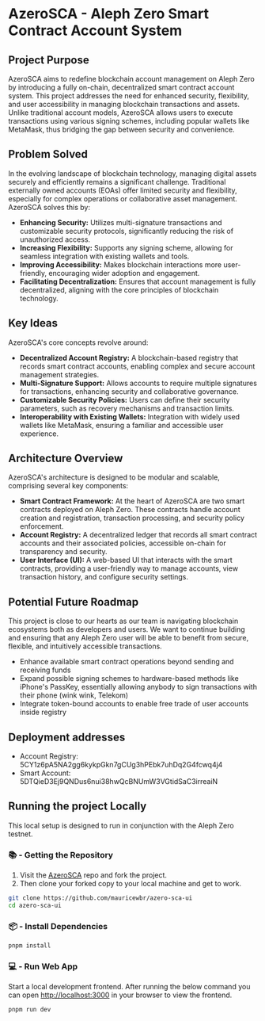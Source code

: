 # AzeroSCA - Aleph Zero Smart Contract Account System

## Project Purpose

AzeroSCA aims to redefine blockchain account management on Aleph Zero by introducing a fully on-chain, decentralized smart contract account system. This project addresses the need for enhanced security, flexibility, and user accessibility in managing blockchain transactions and assets. Unlike traditional account models, AzeroSCA allows users to execute transactions using various signing schemes, including popular wallets like MetaMask, thus bridging the gap between security and convenience.

## Problem Solved

In the evolving landscape of blockchain technology, managing digital assets securely and efficiently remains a significant challenge. Traditional externally owned accounts (EOAs) offer limited security and flexibility, especially for complex operations or collaborative asset management. AzeroSCA solves this by:

- **Enhancing Security:** Utilizes multi-signature transactions and customizable security protocols, significantly reducing the risk of unauthorized access.
- **Increasing Flexibility:** Supports any signing scheme, allowing for seamless integration with existing wallets and tools.
- **Improving Accessibility:** Makes blockchain interactions more user-friendly, encouraging wider adoption and engagement.
- **Facilitating Decentralization:** Ensures that account management is fully decentralized, aligning with the core principles of blockchain technology.

## Key Ideas

AzeroSCA's core concepts revolve around:

- **Decentralized Account Registry:** A blockchain-based registry that records smart contract accounts, enabling complex and secure account management strategies.
- **Multi-Signature Support:** Allows accounts to require multiple signatures for transactions, enhancing security and collaborative governance.
- **Customizable Security Policies:** Users can define their security parameters, such as recovery mechanisms and transaction limits.
- **Interoperability with Existing Wallets:** Integration with widely used wallets like MetaMask, ensuring a familiar and accessible user experience.

## Architecture Overview

AzeroSCA's architecture is designed to be modular and scalable, comprising several key components:

- **Smart Contract Framework:** At the heart of AzeroSCA are two smart contracts deployed on Aleph Zero. These contracts handle account creation and registration, transaction processing, and security policy enforcement.
- **Account Registry:** A decentralized ledger that records all smart contract accounts and their associated policies, accessible on-chain for transparency and security.
- **User Interface (UI):** A web-based UI that interacts with the smart contracts, providing a user-friendly way to manage accounts, view transaction history, and configure security settings.

## Potential Future Roadmap

This project is close to our hearts as our team is navigating blockchain ecosystems both as developers and users. We want to continue building and ensuring that any Aleph Zero user will be able to benefit from secure, flexible, and intuitively accessible transactions.

- Enhance available smart contract operations beyond sending and receiving funds
- Expand possible signing schemes to hardware-based methods like iPhone's PassKey, essentially allowing anybody to sign transactions with their phone (wink wink, Telekom)
- Integrate token-bound accounts to enable free trade of user accounts inside registry

## Deployment addresses

- Account Registry: 5CY1z6pA5NA2gg6kykpGkn7gCUg3hPEbk7uhDq2G4fcwq4j4
- Smart Account: 5DTQieD3Ej9QNDus6nui38hwQcBNUmW3VGtidSaC3irreaiN

## Running the project Locally

This local setup is designed to run in conjunction with the Aleph Zero testnet.

### 📚 - Getting the Repository

1. Visit the [AzeroSCA](https://github.com/mauricewbr/azero-sca-ui) repo and fork the project.
2. Then clone your forked copy to your local machine and get to work.

```sh
git clone https://github.com/mauricewbr/azero-sca-ui
cd azero-sca-ui
```

### 📦 - Install Dependencies

```sh
pnpm install
```

### 💻 - Run Web App

Start a local development frontend. After running the below command you can open [http://localhost:3000](http://localhost:3000) in your browser to view the frontend.

```sh
pnpm run dev
```
